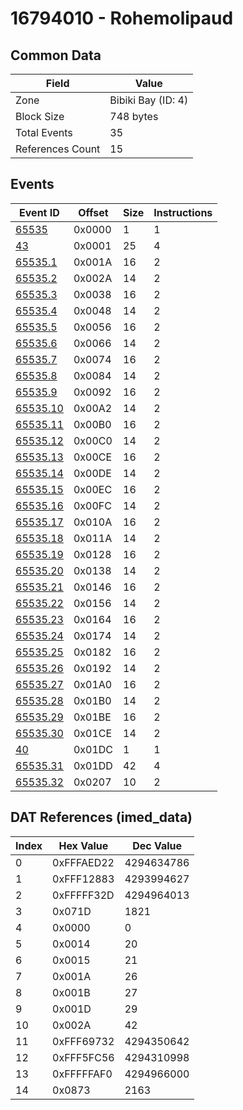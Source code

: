 # 16794010 - Rohemolipaud

## Common Data

| Field            | Value              |
|------------------|--------------------|
| Zone             | Bibiki Bay (ID: 4) |
| Block Size       | 748 bytes          |
| Total Events     | 35                 |
| References Count | 15                 |

## Events

| Event ID                  | Offset   |   Size |   Instructions |
|---------------------------|----------|--------|----------------|
| [65535](./65535.md)       | 0x0000   |      1 |              1 |
| [43](./43.md)             | 0x0001   |     25 |              4 |
| [65535.1](./65535.1.md)   | 0x001A   |     16 |              2 |
| [65535.2](./65535.2.md)   | 0x002A   |     14 |              2 |
| [65535.3](./65535.3.md)   | 0x0038   |     16 |              2 |
| [65535.4](./65535.4.md)   | 0x0048   |     14 |              2 |
| [65535.5](./65535.5.md)   | 0x0056   |     16 |              2 |
| [65535.6](./65535.6.md)   | 0x0066   |     14 |              2 |
| [65535.7](./65535.7.md)   | 0x0074   |     16 |              2 |
| [65535.8](./65535.8.md)   | 0x0084   |     14 |              2 |
| [65535.9](./65535.9.md)   | 0x0092   |     16 |              2 |
| [65535.10](./65535.10.md) | 0x00A2   |     14 |              2 |
| [65535.11](./65535.11.md) | 0x00B0   |     16 |              2 |
| [65535.12](./65535.12.md) | 0x00C0   |     14 |              2 |
| [65535.13](./65535.13.md) | 0x00CE   |     16 |              2 |
| [65535.14](./65535.14.md) | 0x00DE   |     14 |              2 |
| [65535.15](./65535.15.md) | 0x00EC   |     16 |              2 |
| [65535.16](./65535.16.md) | 0x00FC   |     14 |              2 |
| [65535.17](./65535.17.md) | 0x010A   |     16 |              2 |
| [65535.18](./65535.18.md) | 0x011A   |     14 |              2 |
| [65535.19](./65535.19.md) | 0x0128   |     16 |              2 |
| [65535.20](./65535.20.md) | 0x0138   |     14 |              2 |
| [65535.21](./65535.21.md) | 0x0146   |     16 |              2 |
| [65535.22](./65535.22.md) | 0x0156   |     14 |              2 |
| [65535.23](./65535.23.md) | 0x0164   |     16 |              2 |
| [65535.24](./65535.24.md) | 0x0174   |     14 |              2 |
| [65535.25](./65535.25.md) | 0x0182   |     16 |              2 |
| [65535.26](./65535.26.md) | 0x0192   |     14 |              2 |
| [65535.27](./65535.27.md) | 0x01A0   |     16 |              2 |
| [65535.28](./65535.28.md) | 0x01B0   |     14 |              2 |
| [65535.29](./65535.29.md) | 0x01BE   |     16 |              2 |
| [65535.30](./65535.30.md) | 0x01CE   |     14 |              2 |
| [40](./40.md)             | 0x01DC   |      1 |              1 |
| [65535.31](./65535.31.md) | 0x01DD   |     42 |              4 |
| [65535.32](./65535.32.md) | 0x0207   |     10 |              2 |

## DAT References (imed_data)

|   Index | Hex Value   |   Dec Value |
|---------|-------------|-------------|
|       0 | 0xFFFAED22  |  4294634786 |
|       1 | 0xFFF12883  |  4293994627 |
|       2 | 0xFFFFF32D  |  4294964013 |
|       3 | 0x071D      |        1821 |
|       4 | 0x0000      |           0 |
|       5 | 0x0014      |          20 |
|       6 | 0x0015      |          21 |
|       7 | 0x001A      |          26 |
|       8 | 0x001B      |          27 |
|       9 | 0x001D      |          29 |
|      10 | 0x002A      |          42 |
|      11 | 0xFFF69732  |  4294350642 |
|      12 | 0xFFF5FC56  |  4294310998 |
|      13 | 0xFFFFFAF0  |  4294966000 |
|      14 | 0x0873      |        2163 |
